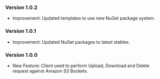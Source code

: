 ### Version 1.0.2

- Improvement: Updated templates to use new NuGet package system.

### Version 1.0.1

- Improvement: Updated NuGet packages to latest stables.

### Version 1.0.0

- New Feature: Client used to perform Upload, Download and Delete request against Amazon S3 Buckets.
